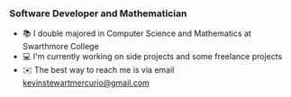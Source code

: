 <!-- # Hi, I'm Kevin 🐸 -->

<!--
**kstewartmercurio/kstewartmercurio** is a ✨ _special_ ✨ repository because its `README.md` (this file) appears on your GitHub profile.

Here are some ideas to get you started:

- 🔭 I’m currently working on ...
- 🌱 I’m currently learning ...
- 👯 I’m looking to collaborate on ...
- 🤔 I’m looking for help with ...
- 💬 Ask me about ...
- 📫 How to reach me: ...
- 😄 Pronouns: ...
- ⚡ Fun fact: ...
-->

### Software Developer and Mathematician

- 📚 I double majored in Computer Science and Mathematics at Swarthmore College
- 💻 I'm currently working on side projects and some freelance projects
- ✉️ The best way to reach me is via email [kevinstewartmercurio@gmail.com](mailto:kevinstewartmercurio@gmail.com) 

